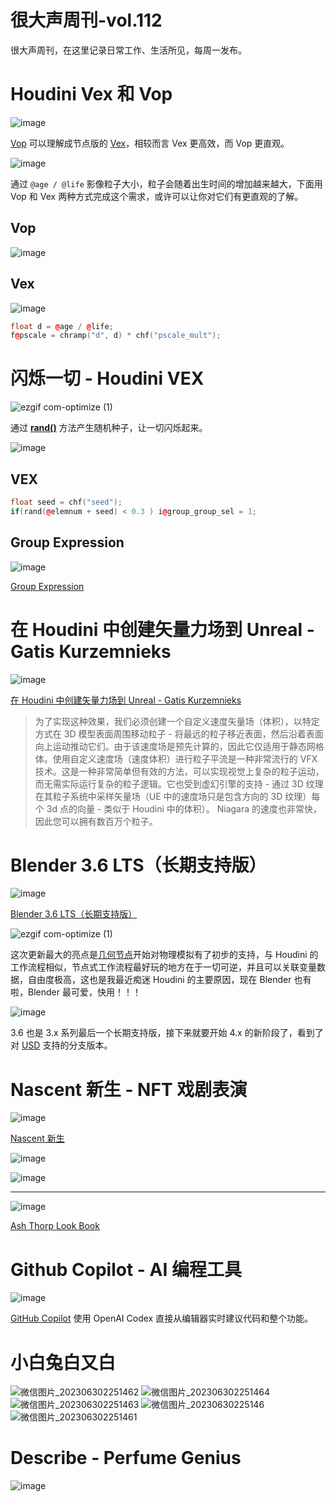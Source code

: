 # 很大声周刊-vol.112
很大声周刊，在这里记录日常工作、生活所见，每周一发布。

# Houdini Vex 和 Vop
![image](https://github.com/hendasheng/HenDaShengWeekly/assets/20842136/1e07311d-7f49-4a27-9489-43f8994dd7f8)

[Vop](https://www.sidefx.com/docs/houdini/nodes/vop/index.html) 可以理解成节点版的 [Vex](https://www.sidefx.com/docs/houdini/vex/index.html)，相较而言 Vex 更高效，而 Vop 更直观。

![image](https://github.com/hendasheng/HenDaShengWeekly/assets/20842136/cefef733-050b-40ca-b357-06188cebd9ca)


通过 `@age / @life` 影像粒子大小，粒子会随着出生时间的增加越来越大，下面用 Vop 和 Vex 两种方式完成这个需求，或许可以让你对它们有更直观的了解。

## Vop
![image](https://github.com/hendasheng/HenDaShengWeekly/assets/20842136/ada79eeb-e8e7-451f-b548-698a9789932b)

## Vex
![image](https://github.com/hendasheng/HenDaShengWeekly/assets/20842136/30c9dc41-d6c8-4ee4-a820-645df2c8861d)
```C++
float d = @age / @life;
f@pscale = chramp("d", d) * chf("pscale_mult");
```

# 闪烁一切 - Houdini VEX
![ezgif com-optimize (1)](https://github.com/hendasheng/HenDaShengWeekly/assets/20842136/0354517e-2088-4a9e-aa75-1cf74480160e)

通过 **[rand()](https://www.sidefx.com/docs/houdini/vex/functions/rand.html)** 方法产生随机种子，让一切闪烁起来。

![image](https://github.com/hendasheng/HenDaShengWeekly/assets/20842136/5338b8db-2a41-479d-a852-f4cda088e707)

## VEX
``` C++
float seed = chf("seed");
if(rand(@elemnum + seed) < 0.3 ) i@group_group_sel = 1;
```

## Group Expression
![image](https://github.com/hendasheng/HenDaShengWeekly/assets/20842136/0886a5a1-e920-43af-8256-1a4c0cdbda05)

[Group Expression](https://www.sidefx.com/docs/houdini/nodes/sop/groupexpression.html)

# 在 Houdini 中创建矢量力场到 Unreal - Gatis Kurzemnieks
![image](https://github.com/hendasheng/HenDaShengWeekly/assets/20842136/383260a9-87e3-4260-8800-654e454b8bb8)

[在 Houdini 中创建矢量力场到 Unreal - Gatis Kurzemnieks](https://www.rendereverything.com/vector-fields-unreal-engine/)

> 为了实现这种效果，我们必须创建一个自定义速度矢量场（体积），以特定方式在 3D 模型表面周围移动粒子 - 将最远的粒子移近表面，然后沿着表面向上运动推动它们。由于该速度场是预先计算的，因此它仅适用于静态网格体。使用自定义速度场（速度体积）进行粒子平流是一种非常流行的 VFX 技术。这是一种非常简单但有效的方法，可以实现视觉上复杂的粒子运动，而无需实际运行复杂的粒子逻辑。它也受到虚幻引擎的支持 - 通过 3D 纹理在其粒子系统中采样矢量场（UE 中的速度场只是包含方向的 3D 纹理）每个 3d 点的向​​量 - 类似于 Houdini 中的体积）。 Niagara 的速度也非常快，因此您可以拥有数百万个粒子。

# Blender 3.6 LTS（长期支持版）
![image](https://github.com/hendasheng/HenDaShengWeekly/assets/20842136/c9a632b6-68a2-4d30-bc5c-6297b6c0dc91)

[Blender 3.6 LTS（长期支持版）](https://www.blender.org/download/releases/3-6/)

![ezgif com-optimize (1)](https://github.com/hendasheng/HenDaShengWeekly/assets/20842136/09e39d11-15a3-4890-b712-dd0d8c0a28c0)

这次更新最大的亮点是[几何节点](https://docs.blender.org/manual/zh-hans/dev/modeling/geometry_nodes/index.html)开始对物理模拟有了初步的支持，与 Houdini 的工作流程相似，节点式工作流程最好玩的地方在于一切可逆，并且可以关联变量数据，自由度极高，这也是我最近痴迷 Houdini 的主要原因，现在 Blender 也有啦，Blender 最可爱，快用！！！

![image](https://github.com/hendasheng/HenDaShengWeekly/assets/20842136/d3b2baaf-d905-43f7-b641-5ed028497e13)

3.6 也是 3.x 系列最后一个长期支持版，接下来就要开始 4.x 的新阶段了，看到了对 [USD](https://openusd.org/release/index.html) 支持的分支版本。

# Nascent 新生 - NFT 戏剧表演
![image](https://github.com/hendasheng/HenDaShengWeekly/assets/20842136/cd6446f1-c793-4a2a-9c09-69dcec48c641)

[Nascent 新生](https://arsnl.art/nascent)

![image](https://github.com/hendasheng/HenDaShengWeekly/assets/20842136/39c06c25-002b-47ff-a586-f5eb25dd1024)

![image](https://github.com/hendasheng/HenDaShengWeekly/assets/20842136/e5960136-f993-42e4-9814-082a588a20e8)

---

![image](https://github.com/hendasheng/HenDaShengWeekly/assets/20842136/5748d3a8-d2f2-46bf-a5b2-81fef98d7708)

[Ash Thorp Look Book](https://arsnl.art/pdfs/nascent-look-book.pdf)

# Github Copilot - AI 编程工具
![image](https://github.com/hendasheng/HenDaShengWeekly/assets/20842136/c13f17e9-7f87-4fac-a02c-4447f16791eb)

[GitHub Copilot](https://github.com/features/copilot) 使用 OpenAI Codex 直接从编辑器实时建议代码和整个功能。

# 小白兔白又白
![微信图片_202306302251462](https://github.com/hendasheng/HenDaShengWeekly/assets/20842136/721dbfad-beb2-493d-afe3-fdee86def5db)
![微信图片_202306302251464](https://github.com/hendasheng/HenDaShengWeekly/assets/20842136/990f5b61-d882-4bac-99ff-775d0b2520b3)
![微信图片_202306302251463](https://github.com/hendasheng/HenDaShengWeekly/assets/20842136/c7cb701a-ffae-4b0c-ae40-43fb9aee03ba)
![微信图片_20230630225146](https://github.com/hendasheng/HenDaShengWeekly/assets/20842136/44784d7a-8e28-4625-ada7-d93307bbeff4)
![微信图片_202306302251461](https://github.com/hendasheng/HenDaShengWeekly/assets/20842136/7a8f6a3c-9d53-48e0-a976-fd3c39b40269)

# Describe - Perfume Genius
![image](https://github.com/hendasheng/HenDaShengWeekly/assets/20842136/e5a0c4cd-8ece-4e77-9b66-9089b47aff77)
